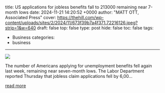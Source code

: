 title: US applications for jobless benefits fall to 213000 remaining near 7-month lows
date: 2024-11-21 14:20:52 +0000
author: "MATT OTT, Associated Press"
cover: https://thehill.com/wp-content/uploads/sites/2/2024/11/673f39b7a4f371.72216126.jpeg?strip=1&w=640
draft: false
top: false
type: post
hide: false
toc: false
tags:
  - Business
categories:
  - business
---

![](https://thehill.com/wp-content/uploads/sites/2/2024/11/673f39b7a4f371.72216126.jpeg?strip=1&w=640)

The number of Americans applying for unemployment benefits fell again last week, remaining near seven-month lows. The Labor Department reported Thursday that jobless claim applications fell by 6,00…

[read more](https://thehill.com/homenews/ap/ap-business/ap-us-applications-for-jobless-benefits-fall-to-213000-remaining-near-7-month-lows/)
